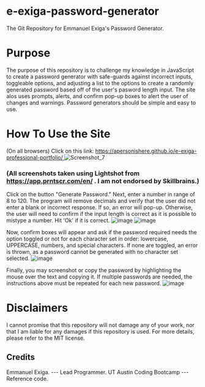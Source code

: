 # e-exiga-password-generator
The Git Repository for Emmanuel Exiga's Password Generator.

# Purpose
The purpose of this repository is to challenge my knowledge in JavaScript to create a password generator with safe-guards against incorrect inputs, toggleable options, and adjusting a list to the options to create a randomly generated password based off of the user's pasword length input. The site alos uses prompts, alerts, and confirm pop-up boxes to alert the user of changes and warnings. Password generators should be simple and easy to use.

# How To Use the Site
(On all browsers) Click on this link: [https://apersonishere.github.io/e-exiga-professional-portfolio/ ](https://apersonishere.github.io/e-exiga-password-generator/)
![Screenshot_7](https://github.com/aPersonIsHere/e-exiga-password-generator/assets/33707404/8cd78199-69f6-4cea-9445-ce1bc9bcdfda)

### (All screenshots taken using Lightshot from https://app.prntscr.com/en/ . I am not endorsed by Skillbrains.)
Click on the button "Generate Password." Next, enter a number in range of 8 to 120. The program will remove decimals and verify that the user did not enter a blank or incorrect response. If so, an error will pop-up. Otherwise, the user will need to confirm if the input length is correct as it is possible to mistype a number. Hit 'Ok' if it is correct.
![image](https://github.com/aPersonIsHere/e-exiga-password-generator/assets/33707404/5722d07d-b9f3-404a-9845-17e502152106)
![image](https://github.com/aPersonIsHere/e-exiga-password-generator/assets/33707404/e38b9e70-4e78-4aa1-b983-7cd9701d2f99)

Now, confirm boxes will appear and ask if the password required needs the option toggled or not for each character set in order: lowercase, UPPERCASE, numbers, and special characters. If none are toggled, an error is thrown, as a password cannot be generated with no character set selected.
![image](https://github.com/aPersonIsHere/e-exiga-password-generator/assets/33707404/1972daa7-dce9-4ee1-990f-b6f348e6b276)

Finally, you may screenshot or copy the password by highlighting the mouse over the text and copying it. If multiple passwords are needed, the instructions above must be repeated for each new password.
![image](https://github.com/aPersonIsHere/e-exiga-password-generator/assets/33707404/a73a6878-f7f5-43fb-83d4-d17987c6b12c)


# Disclaimers
I cannot promise that this repository will not damage any of your work, nor that I am liable for any damages if this repository is used. For more details, please refer to the MIT license.

## Credits
Emmanuel Exiga. --- Lead Programmer.   UT Austin Coding Bootcamp   ---   Reference code.
